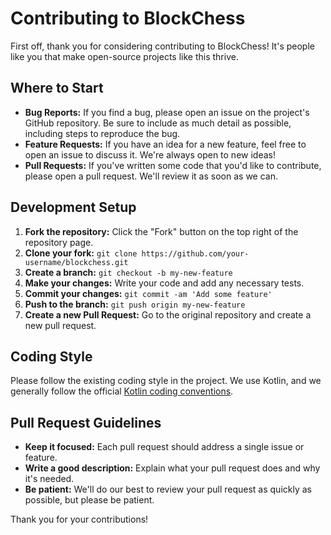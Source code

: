 # Contributing to BlockChess

First off, thank you for considering contributing to BlockChess! It's people like you that make open-source projects like this thrive.

## Where to Start

- **Bug Reports:** If you find a bug, please open an issue on the project's GitHub repository. Be sure to include as much detail as possible, including steps to reproduce the bug.
- **Feature Requests:** If you have an idea for a new feature, feel free to open an issue to discuss it. We're always open to new ideas!
- **Pull Requests:** If you've written some code that you'd like to contribute, please open a pull request. We'll review it as soon as we can.

## Development Setup

1. **Fork the repository:** Click the "Fork" button on the top right of the repository page.
2. **Clone your fork:** `git clone https://github.com/your-username/blockchess.git`
3. **Create a branch:** `git checkout -b my-new-feature`
4. **Make your changes:** Write your code and add any necessary tests.
5. **Commit your changes:** `git commit -am 'Add some feature'`
6. **Push to the branch:** `git push origin my-new-feature`
7. **Create a new Pull Request:** Go to the original repository and create a new pull request.

## Coding Style

Please follow the existing coding style in the project. We use Kotlin, and we generally follow the official [Kotlin coding conventions](https://kotlinlang.org/docs/coding-conventions.html).

## Pull Request Guidelines

- **Keep it focused:** Each pull request should address a single issue or feature.
- **Write a good description:** Explain what your pull request does and why it's needed.
- **Be patient:** We'll do our best to review your pull request as quickly as possible, but please be patient.

Thank you for your contributions!